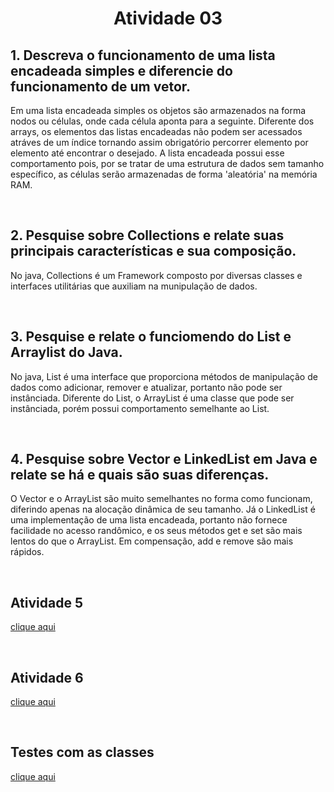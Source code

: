 <h1 align="center" >Atividade 03</h1>

## 1. Descreva o funcionamento de uma lista encadeada simples e diferencie do funcionamento de um vetor.

Em uma lista encadeada simples os objetos são armazenados na forma nodos ou células, onde cada célula aponta
para a seguinte. Diferente dos arrays, os elementos das listas encadeadas não podem ser acessados atráves de 
um índice tornando assim obrigatório percorrer elemento por elemento até encontrar o desejado. A lista encadeada
possui esse comportamento pois, por se tratar de uma estrutura de dados sem tamanho específico,
as células serão armazenadas de forma 'aleatória' na memória RAM.

<br />

## 2. Pesquise sobre Collections e relate suas principais características e sua composição.

No java, Collections é um Framework composto por diversas classes e interfaces utilitárias que auxiliam na munipulação
de dados.

<br />

## 3. Pesquise e relate o funciomendo do List e Arraylist do Java.

No java, List é uma interface que proporciona métodos de manipulação de dados como adicionar, remover e atualizar,
portanto não pode ser instânciada. Diferente do List, o ArrayList é uma classe que pode ser instânciada, porém possui
comportamento semelhante ao List.

<br />

## 4. Pesquise sobre Vector e LinkedList em Java e relate se há e quais são suas diferenças.

O Vector e o ArrayList são muito semelhantes no forma como funcionam, diferindo apenas na alocação dinâmica de
seu tamanho. Já o LinkedList é uma implementação de uma lista encadeada, portanto não fornece facilidade no acesso 
randômico, e os seus métodos get e set são mais lentos do que o ArrayList. Em compensação, add e remove são mais rápidos.

<br />

## Atividade 5 
[clique aqui](https://github.com/NahtanN/aula-estrutura-de-dados/blob/master/src/aula/DAO/GerenciarClienteArraylistDAO.java)

<br />

## Atividade 6
[clique aqui](https://github.com/NahtanN/aula-estrutura-de-dados/blob/master/src/aula/DAO/GerenciarClienteVectorDAO.java)

<br />

## Testes com as classes
[clique aqui](https://github.com/NahtanN/aula-estrutura-de-dados/blob/master/src/aula/teste.java)